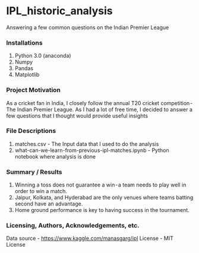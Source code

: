 # IPL_historic_analysis
Answering a few common questions on the Indian Premier League

### Installations 
1. Python 3.0 (anaconda)
2. Numpy
3. Pandas
4. Matplotlib

### Project Motivation
As a cricket fan in India, I closely follow the annual T20 cricket competition - The Indian Premier League. As I had a lot of free time, I decided to answer a few questions that I thought would provide useful insights

### File Descriptions
1. matches.csv - The Input data that I used to do the analysis
2. what-can-we-learn-from-previous-ipl-matches.ipynb - Python notebook where analysis is done

### Summary / Results
1. Winning a toss does not guarantee a win - a team needs to play well in order to win a match.
2. Jaipur,  Kolkata, and Hyderabad are the only venues where teams batting second have an advantage. 
3. Home ground performance is key to having success in the tournament.

### Licensing, Authors, Acknowledgements, etc.
Data source - https://www.kaggle.com/manasgarg/ipl
License - MIT License
